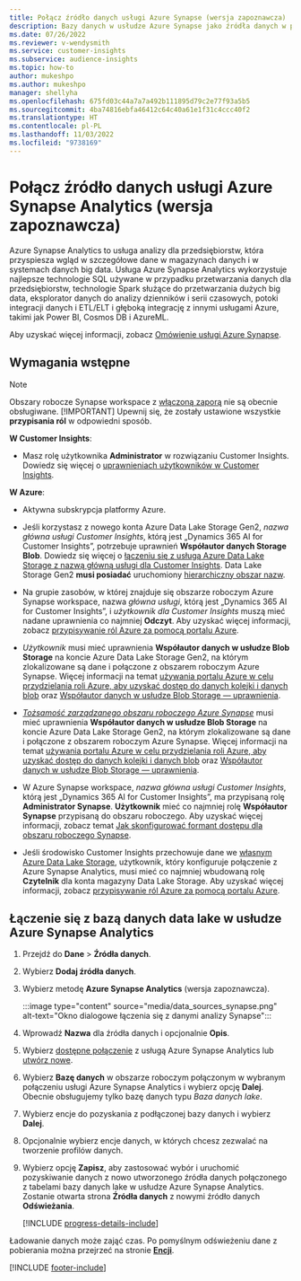 ```yaml
---
title: Połącz źródło danych usługi Azure Synapse (wersja zapoznawcza)
description: Bazy danych w usłudze Azure Synapse jako źródła danych w programie Dynamics 365 Customer Insights.
ms.date: 07/26/2022
ms.reviewer: v-wendysmith
ms.service: customer-insights
ms.subservice: audience-insights
ms.topic: how-to
author: mukeshpo
ms.author: mukeshpo
manager: shellyha
ms.openlocfilehash: 675fd03c44a7a7a492b111895d79c2e77f93a5b5
ms.sourcegitcommit: 4ba74816ebfa46412c64c40a61e1f31c4ccc40f2
ms.translationtype: HT
ms.contentlocale: pl-PL
ms.lasthandoff: 11/03/2022
ms.locfileid: "9738169"
---
```

# <a name="connect-an-azure-synapse-analytics-data-source-preview"></a>Połącz źródło danych usługi Azure Synapse Analytics (wersja zapoznawcza)

Azure Synapse Analytics to usługa analizy dla przedsiębiorstw, która przyspiesza wgląd w szczegółowe dane w magazynach danych i w systemach danych big data. Usługa Azure Synapse Analytics wykorzystuje najlepsze technologie SQL używane w przypadku przetwarzania danych dla przedsiębiorstw, technologie Spark służące do przetwarzania dużych big data, eksplorator danych do analizy dzienników i serii czasowych, potoki integracji danych i ETL/ELT i głęboką integrację z innymi usługami Azure, takimi jak Power BI, Cosmos DB i AzureML.

Aby uzyskać więcej informacji, zobacz [Omówienie usługi Azure Synapse](/azure/synapse-analytics/overview-what-is).

## <a name="prerequisites"></a>Wymagania wstępne

> [!NOTE]
> Obszary robocze Synapse workspace z [włączoną zaporą](/azure/synapse-analytics/security/synapse-workspace-ip-firewall) nie są obecnie obsługiwane.
> [!IMPORTANT]
> Upewnij się, że zostały ustawione wszystkie **przypisania ról** w odpowiedni sposób.  

**W Customer Insights**:

* Masz rolę użytkownika **Administrator** w rozwiązaniu Customer Insights. Dowiedz się więcej o [uprawnieniach użytkowników w Customer Insights](permissions.md#add-users).

**W Azure**:

- Aktywna subskrypcja platformy Azure.

- Jeśli korzystasz z nowego konta Azure Data Lake Storage Gen2, *nazwa główna usługi Customer Insights*, którą jest „Dynamics 365 AI for Customer Insights”, potrzebuje uprawnień **Współautor danych Storage Blob**. Dowiedz się więcej o [łączeniu się z usługą Azure Data Lake Storage z nazwą główną usługi dla Customer Insights](connect-service-principal.md). Data Lake Storage Gen2 **musi posiadać** uruchomiony [hierarchiczny obszar nazw](/azure/storage/blobs/data-lake-storage-namespace).

- Na grupie zasobów, w której znajduje się obszarze roboczym Azure Synapse workspace, nazwa *główna usługi*, którą jest „Dynamics 365 AI for Customer Insights”, i *użytkownik dla Customer Insights* muszą mieć nadane uprawnienia co najmniej **Odczyt**. Aby uzyskać więcej informacji, zobacz [przypisywanie ról Azure za pomocą portalu Azure](/azure/role-based-access-control/role-assignments-portal).

- *Użytkownik* musi mieć uprawnienia **Współautor danych w usłudze Blob Storage** na koncie Azure Data Lake Storage Gen2, na którym zlokalizowane są dane i połączone z obszarem roboczym Azure Synapse. Więcej informacji na temat [używania portalu Azure w celu przydzielania roli Azure, aby uzyskać dostęp do danych kolejki i danych blob](/azure/storage/common/storage-auth-aad-rbac-portal) oraz [Współautor danych w usłudze Blob Storage — uprawnienia](/azure/role-based-access-control/built-in-roles#storage-blob-data-contributor).

- *[Tożsamość zarządzanego obszaru roboczego Azure Synapse](/azure/synapse-analytics/security/synapse-workspace-managed-identity)* musi mieć uprawnienia **Współautor danych w usłudze Blob Storage** na koncie Azure Data Lake Storage Gen2, na którym zlokalizowane są dane i połączone z obszarem roboczym Azure Synapse. Więcej informacji na temat [używania portalu Azure w celu przydzielania roli Azure, aby uzyskać dostęp do danych kolejki i danych blob](/azure/storage/common/storage-auth-aad-rbac-portal) oraz [Współautor danych w usłudze Blob Storage — uprawnienia](/azure/role-based-access-control/built-in-roles#storage-blob-data-contributor).

- W Azure Synapse workspace, *nazwa główna usługi Customer Insights*, którą jest „Dynamics 365 AI for Customer Insights”, ma przypisaną rolę **Administrator Synapse**. **Użytkownik** mieć co najmniej rolę **Współautor Synapse** przypisaną do obszaru roboczego. Aby uzyskać więcej informacji, zobacz temat [Jak skonfigurować formant dostępu dla obszaru roboczego Synapse](/azure/synapse-analytics/security/how-to-set-up-access-control).

- Jeśli środowisko Customer Insights przechowuje dane we [własnym Azure Data Lake Storage](own-data-lake-storage.md), użytkownik, który konfiguruje połączenie z Azure Synapse Analytics, musi mieć co najmniej wbudowaną rolę **Czytelnik** dla konta magazyny Data Lake Storage. Aby uzyskać więcej informacji, zobacz [przypisywanie ról Azure za pomocą portalu Azure](/azure/role-based-access-control/role-assignments-portal).

## <a name="connect-to-the-data-lake-database-in-azure-synapse-analytics"></a>Łączenie się z bazą danych data lake w usłudze Azure Synapse Analytics

1. Przejdź do **Dane** > **Źródła danych**.

1. Wybierz **Dodaj źródła danych**.

1. Wybierz metodę **Azure Synapse Analytics** (wersja zapoznawcza).

   :::image type="content" source="media/data_sources_synapse.png" alt-text="Okno dialogowe łączenia się z danymi analizy Synapse":::
  
1. Wprowadź **Nazwa** dla źródła danych i opcjonalnie **Opis**.

1. Wybierz [dostępne połączenie](connections.md) z usługą Azure Synapse Analytics lub [utwórz nowe](export-azure-synapse-analytics.md#set-up-connection-to-azure-synapse).

1. Wybierz **Bazę danych** w obszarze roboczym połączonym w wybranym połączeniu usługi Azure Synapse Analytics i wybierz opcję **Dalej**. Obecnie obsługujemy tylko bazę danych typu *Baza danych lake*.

1. Wybierz encje do pozyskania z podłączonej bazy danych i wybierz **Dalej**.

1. Opcjonalnie wybierz encje danych, w których chcesz zezwalać na tworzenie profilów danych.

1. Wybierz opcję **Zapisz**, aby zastosować wybór i uruchomić pozyskiwanie danych z nowo utworzonego źródła danych połączonego z tabelami bazy danych lake w usłudze Azure Synapse Analytics. Zostanie otwarta strona **Źródła danych** z nowymi źródło danych **Odświeżania**.

   [!INCLUDE [progress-details-include](includes/progress-details-pane.md)]

Ładowanie danych może zająć czas. Po pomyślnym odświeżeniu dane z pobierania można przejrzeć na stronie [**Encji**](entities.md).

[!INCLUDE [footer-include](includes/footer-banner.md)]
